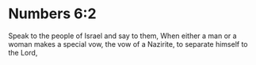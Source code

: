 # Numbers 6:2

Speak to the people of Israel and say to them, When either a man or a woman makes a special vow, the vow of a Nazirite, to separate himself to the Lord,
